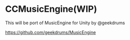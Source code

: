 # CCMusicEngine(WIP)

This will be port of MusicEngine for Unity by @geekdrums

https://github.com/geekdrums/MusicEngine

